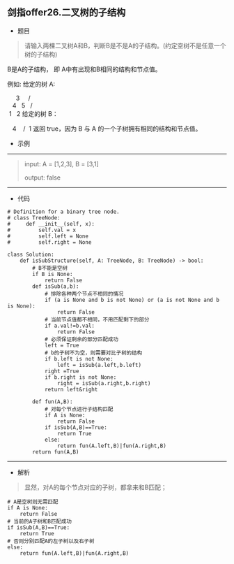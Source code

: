 剑指offer26.二叉树的子结构
----------
 - 题目
>请输入两棵二叉树A和B，判断B是不是A的子结构。(约定空树不是任意一个树的子结构)

B是A的子结构， 即 A中有出现和B相同的结构和节点值。

例如:
给定的树 A:

     3
    / \
   4   5
  / \
 1   2
给定的树 B：

   4 
  /
 1
返回 true，因为 B 与 A 的一个子树拥有相同的结构和节点值。

 - 示例
 ----------
> input: A = [1,2,3], B = [3,1]
> 
> output: false
 ----------
 - 代码
 >
>
    # Definition for a binary tree node.
    # class TreeNode:
    #     def __init__(self, x):
    #         self.val = x
    #         self.left = None
    #         self.right = None
    
    class Solution:
        def isSubStructure(self, A: TreeNode, B: TreeNode) -> bool:
            # B不能是空树
            if B is None:
                return False
            def isSub(a,b):
                # 排除各种两个节点不相同的情况
                if (a is None and b is not None) or (a is not None and b is None):
                    return False
                # 当前节点值都不相同，不用匹配剩下的部分
                if a.val!=b.val:
                    return False
                # 必须保证剩余的部分匹配成功
                left = True
                # b的子树不为空，则需要对比子树的结构
                if b.left is not None:
                    left = isSub(a.left,b.left)
                right =True
                if b.right is not None:
                    right = isSub(a.right,b.right)
                return left&right
            
            def fun(A,B):
                # 对每个节点进行子结构匹配
                if A is None:
                    return False
                if isSub(A,B)==True:
                    return True
                else:
                    return fun(A.left,B)|fun(A.right,B)
            return fun(A,B)
  ----------
 - 解析
 > 
> 显然，对A的每个节点对应的子树，都拿来和B匹配；
>
> 
>
    # A是空树则无需匹配
    if A is None:
        return False
    # 当前的A子树和B匹配成功
    if isSub(A,B)==True:
        return True
    # 否则分别匹配A的左子树以及右子树
    else:
        return fun(A.left,B)|fun(A.right,B)